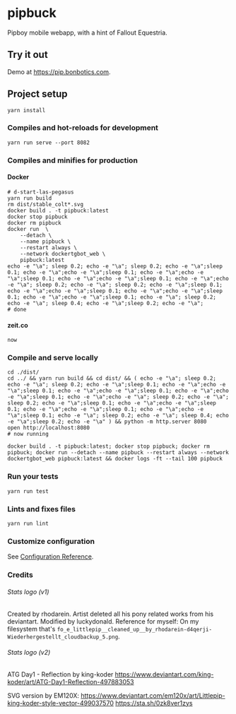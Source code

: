 # pipbuck

Pipboy mobile webapp, with a hint of Fallout Equestria.

## Try it out

Demo at https://pip.bonbotics.com.


## Project setup
```
yarn install
```

### Compiles and hot-reloads for development
```
yarn run serve --port 8082
```

### Compiles and minifies for production
#### Docker
```
# d-start-las-pegasus
yarn run build
rm dist/stable_colt*.svg
docker build . -t pipbuck:latest
docker stop pipbuck
docker rm pipbuck
docker run  \
    --detach \
    --name pipbuck \
    --restart always \
    --network dockertgbot_web \
    pipbuck:latest
echo -e "\a"; sleep 0.2; echo -e "\a"; sleep 0.2; echo -e "\a";sleep 0.1; echo -e "\a";echo -e "\a";sleep 0.1; echo -e "\a";echo -e "\a";sleep 0.1; echo -e "\a";echo -e "\a";sleep 0.1; echo -e "\a";echo -e "\a"; sleep 0.2; echo -e "\a"; sleep 0.2; echo -e "\a";sleep 0.1; echo -e "\a";echo -e "\a";sleep 0.1; echo -e "\a";echo -e "\a";sleep 0.1; echo -e "\a";echo -e "\a";sleep 0.1; echo -e "\a"; sleep 0.2; echo -e "\a"; sleep 0.4; echo -e "\a";sleep 0.2; echo -e "\a";
# done
```
#### zeit.co
```
now
```


### Compile and serve locally
```
cd ./dist/
cd ../ && yarn run build && cd dist/ && ( echo -e "\a"; sleep 0.2; echo -e "\a"; sleep 0.2; echo -e "\a";sleep 0.1; echo -e "\a";echo -e "\a";sleep 0.1; echo -e "\a";echo -e "\a";sleep 0.1; echo -e "\a";echo -e "\a";sleep 0.1; echo -e "\a";echo -e "\a"; sleep 0.2; echo -e "\a"; sleep 0.2; echo -e "\a";sleep 0.1; echo -e "\a";echo -e "\a";sleep 0.1; echo -e "\a";echo -e "\a";sleep 0.1; echo -e "\a";echo -e "\a";sleep 0.1; echo -e "\a"; sleep 0.2; echo -e "\a"; sleep 0.4; echo -e "\a";sleep 0.2; echo -e "\a" ) && python -m http.server 8080
open http://localhost:8080
# now running

```

```
docker build . -t pipbuck:latest; docker stop pipbuck; docker rm pipbuck; docker run --detach --name pipbuck --restart always --network dockertgbot_web pipbuck:latest && docker logs -ft --tail 100 pipbuck
```

### Run your tests
```
yarn run test
```

### Lints and fixes files
```
yarn run lint
```

### Customize configuration
See [Configuration Reference](https://cli.vuejs.org/config/).

### Credits
###### Stats logo (v1)
Created by rhodarein. Artist deleted all his pony related works from his deviantart.
Modified by luckydonald.
Reference for myself: On my filesystem that's `fo_e_littlepip__cleaned_up__by_rhodarein-d4qerji-Wiederhergestellt_cloudbackup_5.png`.

###### Stats logo (v2)

ATG Day1 - Reflection by king-koder
https://www.deviantart.com/king-koder/art/ATG-Day1-Reflection-497883053

SVG version by EM120X:
https://www.deviantart.com/em120x/art/Littlepip-king-koder-style-vector-499037570
https://sta.sh/0zk8ver1zys
